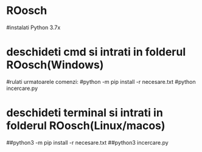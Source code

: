 # ROosch
#instalati Python 3.7x
# deschideti cmd si intrati in folderul ROosch(Windows)
#rulati urmatoarele comenzi:
#python -m pip install -r necesare.txt
#python incercare.py 

# deschideti terminal si intrati in folderul ROosch(Linux/macos)
##python3 -m pip install -r necesare.txt
##python3 incercare.py

